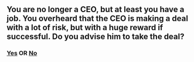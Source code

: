## You are no longer a CEO, but at least you have a job. You overheard that the CEO is making a deal with a lot of risk, but with a huge reward if successful. Do you advise him to take the deal?

### [Yes](manager.md) OR [No](bankrupt.md)

